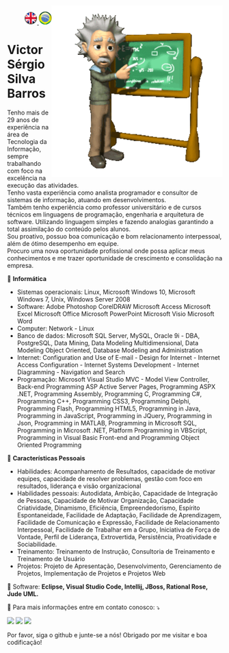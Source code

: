 <img src="./img/gif v1.gif" min-width="400px" max-width="400px" width="400px" align="right" alt="Computador iuriCode">
<p>
  <div align="right"> 
<a href="./README.md"> <img src="./img/LogoUK.png" alt="Logo UK" width="30"/></a><a href="./leiame.md"> <img src="./img/logoBrazil.png" alt="Logo Brasil" width="30"/> </a>
</div>
  <H1><b> Victor Sérgio Silva Barros </b> </H1>
  
</p> 

<p align="left">  
Tenho mais de 29 anos de experiência na área de Tecnologia da Informação, sempre trabalhando com foco na excelência na execução das atividades.<br>
Tenho vasta experiência como analista programador e consultor de sistemas de informação, atuando em desenvolvimentos.<br>
Também tenho experiência como professor universitário e de cursos técnicos em linguagens de programação, engenharia e arquitetura de software. Utilizando linguagem simples e fazendo analogias garantindo a total assimilação do conteúdo pelos alunos.<br>
Sou proativo, possuo boa comunicação e bom relacionamento interpessoal, além de ótimo desempenho em equipe.<br>
Procuro uma nova oportunidade profissional onde possa aplicar meus conhecimentos e me trazer
oportunidade de crescimento e consolidação na empresa.
<br>
</p>

<p align="left">
  🦄 <b>Informática</b><br>
  <ul>
<li>
  Sistemas operacionais:
  Linux, Microsoft Windows 10, Microsoft Windows 7, Unix, Windows Server 2008 
</li>
<li>
  Software:
   Adobe Photoshop CorelDRAW Microsoft Access Microsoft Excel Microsoft Office Microsoft PowerPoint Microsoft Visio Microsoft Word 
</li>
<li>
  Computer:
    Network - Linux 
 </li>
<li>
Banco de dados:
 Microsoft SQL Server, MySQL, Oracle 9i - DBA, PostgreSQL, Data Mining, Data Modeling Multidimensional, Data Modeling Object Oriented, Database Modeling and Administration 
</li>
<li>
Internet:
 Configuration and Use of E-mail - Design for Internet - Internet Access Configuration - Internet Systems Development - Internet Diagramming - Navigation and Search 
</li>
<li>
Programação:
 Microsoft Visual Studio MVC - Model View Controller, Back-end Programming ASP Active Server Pages, Programming ASPX .NET, Programming Assembly, Programming C, Programming C#, Programming C++, Programming CSS3, Programming Delphi, Programming Flash, Programming HTML5, Programming in Java, Programming in JavaScript, Programming in JQuery, Programming in Json, Programming in MATLAB, Programming in Microsoft SQL, Programming in Microsoft .NET, Platform Programming in VBScript, Programming in Visual Basic Front-end and Programming Object Oriented Programming 
</li>
</ul>
💌 <b>Características Pessoais</b>
<ul>
<li>
Habilidades:
 Acompanhamento de Resultados, capacidade de motivar equipes, capacidade de resolver problemas, gestão com foco em resultados, liderança e visão organizacional
</li>
<li>
Habilidades pessoais:
 Autodidata, Ambição, Capacidade de Integração de Pessoas, Capacidade de Motivar Organização, Capacidade Criatividade, Dinamismo, Eficiência, Empreendedorismo, Espírito Espontaneidade, Facilidade de Adaptação, Facilidade de Aprendizagem, Facilidade de Comunicação e Expressão, Facilidade de Relacionamento Interpessoal, Facilidade de Trabalhar em a Grupo, Iniciativa de Força de Vontade, Perfil de Liderança, Extrovertida, Persistência, Proatividade e Sociabilidade.
</li>
<li>
Treinamento: 
 Treinamento de Instrução, Consultoria de Treinamento e Treinamento de Usuário
</li>
<li>
Projetos:
 Projeto de Apresentação, Desenvolvimento, Gerenciamento de Projetos, Implementação de Projetos e Projetos Web</li>
</ul>
</p>

<p align="left">
  💼 Software: <strong>Eclipse, Visual Studio Code, Intellij, JBoss, Rational Rose, Jude UML.</strong>
</p>

<p align="left">
  💌 Para mais informações entre em contato conosco: ⤵️
</p>

<p align="left">
  <a href="mailto:vicssb@gmail.com" alt="Gmail" target = "_blank">
  <img src="https://img.shields.io/badge/-Gmail-FF0000?style=flat-square&labelColor=FF0000&logo=gmail&logoColor=white&link=mailto:vicssb@gmail.com" /></a>

  <a href="https://www.linkedin.com/in/victor-sergio-silva-barros/" alt="Linkedin" target = "_blank">
  <img src="https://img.shields.io/badge/-Linkedin-0e76a8?style=flat-square&logo=Linkedin&logoColor=white&link=https://www.linkedin.com/in/victor-sergio-silva-barros/" /></a>

  <a href="https://wa.me/+5512987085327" alt="WhatsApp" target = "_blank">
  <img src="https://img.shields.io/badge/-WhatsApp-25d366?style=flat-square&labelColor=25d366&logo=whatsapp&logoColor=white&link=https://wa.me/+5512987085327"/></a>

  </p>  
<p>Por favor, siga o github e junte-se a nós!
Obrigado por me visitar e boa codificação!</p>